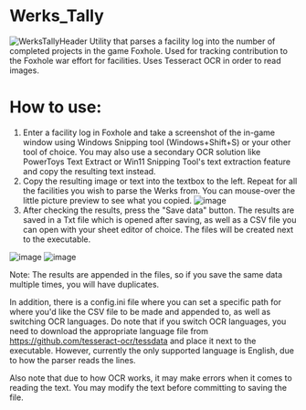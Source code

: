 # Werks_Tally
![WerksTallyHeader](https://github.com/user-attachments/assets/5b23fdac-af13-4c66-8463-60c5664588da)
Utility that parses a facility log into the number of completed projects in the game Foxhole. Used for tracking contribution to the Foxhole war effort for facilities. Uses Tesseract OCR in order to read images.

# How to use:
1. Enter a facility log in Foxhole and take a screenshot of the in-game window using Windows Snipping tool (Windows+Shift+S) or your other tool of choice. You may also use a secondary OCR solution like PowerToys Text Extract or Win11 Snipping Tool's text extraction feature and copy the resulting text instead.
2. Copy the resulting image or text into the textbox to the left. Repeat for all the facilities you wish to parse the Werks from. You can mouse-over the little picture preview to see what you copied.
![image](https://github.com/user-attachments/assets/6b1b9f7f-2f5e-4cbb-aad1-fe35a1ba5a08)
3. After checking the results, press the "Save data" button. The results are saved in a Txt file which is opened after saving, as well as a CSV file you can open with your sheet editor of choice. The files will be created next to the executable.

![image](https://github.com/user-attachments/assets/fd9a1b00-44b9-4e8c-b9a6-7fb07f4e20b5)
![image](https://github.com/user-attachments/assets/b64c4c1b-6c7c-497a-906b-701f3eedc574)

Note: The results are appended in the files, so if you save the same data multiple times, you will have duplicates.

In addition, there is a config.ini file where you can set a specific path for where you'd like the CSV file to be made and appended to, as well as switching OCR languages.
Do note that if you switch OCR languages, you need to download the appropriate language file from https://github.com/tesseract-ocr/tessdata and place it next to the executable.
However, currently the only supported language is English, due to how the parser reads the lines.

Also note that due to how OCR works, it may make errors when it comes to reading the text. You may modify the text before committing to saving the file.
